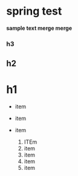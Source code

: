 # spring test

__sample text merge merge__
### h3
## h2
# h1

* item
* item
* item

  1. ITEm
  2. item
  3. item
  4. item 
  5. item 
